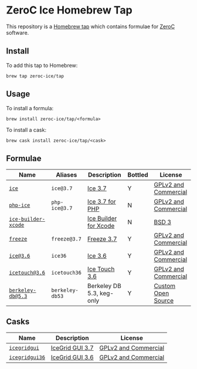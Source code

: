# ZeroC Ice Homebrew Tap

This repository is a [Homebrew tap](https://github.com/Homebrew/brew/blob/master/docs/brew-tap.md) which contains formulae for [ZeroC](https://zeroc.com/) software.

## Install

To add this tap to Homebrew:
```
brew tap zeroc-ice/tap
```

## Usage

To install a formula:
```
brew install zeroc-ice/tap/<formula>
```

To install a cask:
```
brew cask install zeroc-ice/tap/<cask>
```

## Formulae

| Name                   | Aliases           | Description                | Bottled | License                    |
| ------------------------ | --------------- | -------------------------- | ------- | ---------------------------|
| [`ice`][1]               | `ice@3.7`       | [Ice 3.7][2]               | Y       | [GPLv2 and Commercial][3]  |
| [`php-ice`][4]           | `php-ice@3.7`   | [Ice 3.7 for PHP][5]       | N       | [GPLv2 and Commercial][3]  |
| [`ice-builder-xcode`][6] |                 | [Ice Builder for Xcode][7] | N       | [BSD 3][8]                 |
| [`freeze`][9]            | `freeze@3.7`    | [Freeze 3.7][10]           | Y       | [GPLv2 and Commercial][11] |
| [`ice@3.6`][12]          | `ice36`         | [Ice 3.6][13]              | Y       | [GPLv2 and Commercial][14] |
| [`icetouch@3.6`][15]     | `icetouch36`    | [Ice Touch 3.6][16]        | Y       | [GPLv2 and Commercial][17] |
| [`berkeley-db@5.3`][18]  | `berkeley-db53` | Berkeley DB 5.3, keg-only  | Y       | [Custom Open Source][19]   |

## Casks

| Name                 | Description           | License                    |
| -------------------- | ----------------------| -------------------------- |
| [`icegridgui`][20]   | [IceGrid GUI 3.7][21] | [GPLv2 and Commercial][3]  |
| [`icegridgui36`][22] | [IceGrid GUI 3.6][23] | [GPLv2 and Commercial][3]  |

[1]: Formula/ice.rb
[2]: https://doc.zeroc.com/display/Ice37/Using+the+macOS+Binary+Distribution
[3]: https://github.com/zeroc-ice/ice#copyright-and-license

[4]: Formula/php-ice.rb
[5]: https://doc.zeroc.com/display/Ice37/Using+the+macOS+Binary+Distribution

[6]: Formula/ice-builder-xcode.rb
[7]: https://github.com/zeroc-ice/ice-builder-xcode/
[8]: https://github.com/zeroc-ice/ice-builder-xcode/blob/master/LICENSE

[9]: Formula/freeze.rb
[10]: https://doc.zeroc.com/display/Freeze37/Using+the+macOS+Binary+Distribution
[11]: https://github.com/zeroc-ice/freeze#copyright-and-license

[12]: Formula/ice@3.6.rb
[13]: https://doc.zeroc.com/display/Ice36/Using+the+macOS+Binary+Distribution
[14]: https://github.com/zeroc-ice/ice/tree/3.6#copyright-and-license

[15]: Formula/icetouch@3.6.rb
[16]: https://doc.zeroc.com/display/Ice36/Using+the+macOS+Binary+Distribution
[17]: https://github.com/zeroc-ice/icetouch#copyright-and-license

[18]: Formula/berkeley-db@5.3.rb
[19]: https://download.zeroc.com/berkeley-db/LICENSE

[20]: Casks/icegridgui.rb
[21]: https://doc.zeroc.com/ice/3.7/ice-services/icegrid/icegrid-gui-tool

[22]: Casks/icegridgui36.rb
[23]: https://doc.zeroc.com/ice/3.6/ice-services/icegrid/icegrid-admin-graphical-tool
